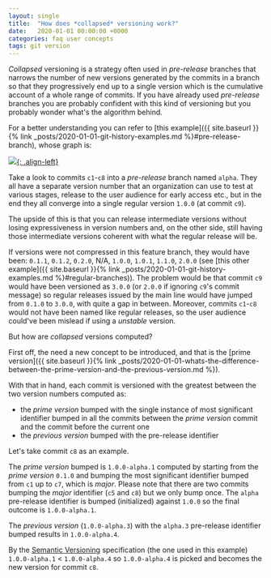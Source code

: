 ```yaml
---
layout: single
title:  "How does *collapsed* versioning work?"
date:   2020-01-01 00:00:00 +0000
categories: faq user concepts
tags: git version
---
```


*Collapsed* versioning is a strategy often used in *pre-release* branches that narrows the number of new versions generated by the commits in a branch so that they progressively end up to a single version which is the cumulative account of a whole range of commits. If you have already used *pre-release* branches you are probably confident with this kind of versioning but you probably wonder what's the algorithm behind.

For a better understanding you can refer to [this example]({{ site.baseurl }}{% link _posts/2020-01-01-git-history-examples.md %}#pre-release-branch), whose graph is:

[![]({{site.baseurl}}/assets/git-history-pre-release-branch.svg){: .align-left}]({{site.baseurl}}/assets/git-history-pre-release-branch.svg)

Take a look to commits `c1`-`c8` into a *pre-release* branch named `alpha`. They all have a separate version number that an organization can use to test at various stages, release to the user audience for early access etc., but in the end they all converge into a single regular version `1.0.0` (at commit `c9`).

The upside of this is that you can release intermediate versions without losing expressiveness in version numbers and, on the other side, still having those intermediate versions coherent with what the regular release will be.

If versions were not compressed in this feature branch, they would have been: `0.1.1`, `0.1.2`, `0.2.0`, N/A, `1.0.0`, `1.0.1`, `1.1.0`, `2.0.0` (see [this other example]({{ site.baseurl }}{% link _posts/2020-01-01-git-history-examples.md %}#regular-branches)). The problem would be that commit `c9` would have been versioned as `3.0.0` (or `2.0.0` if ignoring `c9`'s commit message) so regular releases issued by the main line would have jumped from `0.1.0` to `3.0.0`, with quite a gap in between. Moreover, commits `c1`-`c8` would not have been named like regular releases, so the user audience could've been mislead if using a *unstable* version.

But how are *collapsed* versions computed?

First off, the need a new concept to be introduced, and that is the [prime version]({{ site.baseurl }}{% link _posts/2020-01-01-whats-the-difference-between-the-prime-version-and-the-previous-version.md %}).

With that in hand, each commit is versioned with the greatest between the two version numbers computed as:

* the *prime version* bumped with the single instance of most significant identifier bumped in all the commits between the *prime version* commit and the commit before the current one
* the *previous version* bumped with the pre-release identifier

Let's take commit `c8` as an example.

The *prime version* bumped is `1.0.0-alpha.1` computed by starting from the *prime version* `0.1.0` and bumping the most significant identifier bumped from `c1` up to `c7`, which is *major*. Please note that there are two commits bumping the *major* identifier (`c5` and `c8`) but we only bump once. The `alpha` pre-release identifier is bumped (initialized) against `1.0.0` so the final outcome is `1.0.0-alpha.1`.

The *previous version* (`1.0.0-alpha.3`) with the `alpha.3` pre-release identifier bumped results in `1.0.0-alpha.4`.

By the [Semantic Versioning](https://semver.org/) specification (the one used in this example) `1.0.0-alpha.1` < `1.0.0-alpha.4` so `1.0.0-alpha.4` is picked and becomes the new version for commit `c8`.
